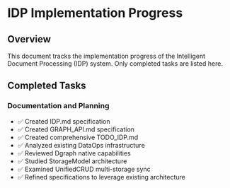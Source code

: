 # IDP Implementation Progress

## Overview
This document tracks the implementation progress of the Intelligent Document Processing (IDP) system. Only completed tasks are listed here.

## Completed Tasks

### Documentation and Planning
- ✅ Created IDP.md specification
- ✅ Created GRAPH_API.md specification  
- ✅ Created comprehensive TODO_IDP.md
- ✅ Analyzed existing DataOps infrastructure
- ✅ Reviewed Dgraph native capabilities
- ✅ Studied StorageModel architecture
- ✅ Examined UnifiedCRUD multi-storage sync
- ✅ Refined specifications to leverage existing architecture